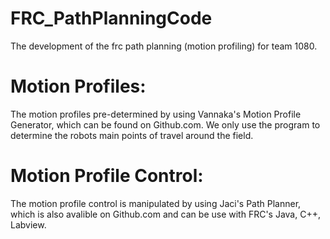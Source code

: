 # FRC_PathPlanningCode
The development of the frc path planning (motion profiling) for team 1080. 

# Motion Profiles:
The motion profiles pre-determined by using Vannaka's Motion Profile Generator, which can be found on Github.com. We only use the program to determine the robots main points of travel around the field. 

# Motion Profile Control:
The motion profile control is manipulated by using Jaci's Path Planner, which is also avalible on Github.com and can be use with FRC's Java, C++, Labview.

